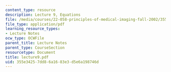 ```yaml
---
content_type: resource
description: Lecture 9, Equations
file: /media/courses/22-058-principles-of-medical-imaging-fall-2002/355e34257dd86a1683e3d5e6a198746d_lecture9.pdf
file_type: application/pdf
learning_resource_types:
- Lecture Notes
ocw_type: OCWFile
parent_title: Lecture Notes
parent_type: CourseSection
resourcetype: Document
title: lecture9.pdf
uid: 355e3425-7dd8-6a16-83e3-d5e6a198746d
---
```


